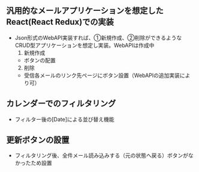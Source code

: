 ## 汎用的なメールアプリケーションを想定したReact(React Redux)での実装
- Json形式のWebAPI実装すれば、①新規作成、②削除ができるようなCRUD型アプリケーションを想定し実装。WebAPIは作成中
  1. 新規作成
    - ボタンの配置
  2. 削除
    - 受信各メールのリンク先ページにボタン設置（WebAPIの追加実装により可）

## カレンダーでのフィルタリング
- フィルター後の[Date]による並び替え機能

## 更新ボタンの設置
- フィルタリング後、全件メール読み込みする（元の状態へ戻る）ボタンがなかったため設置